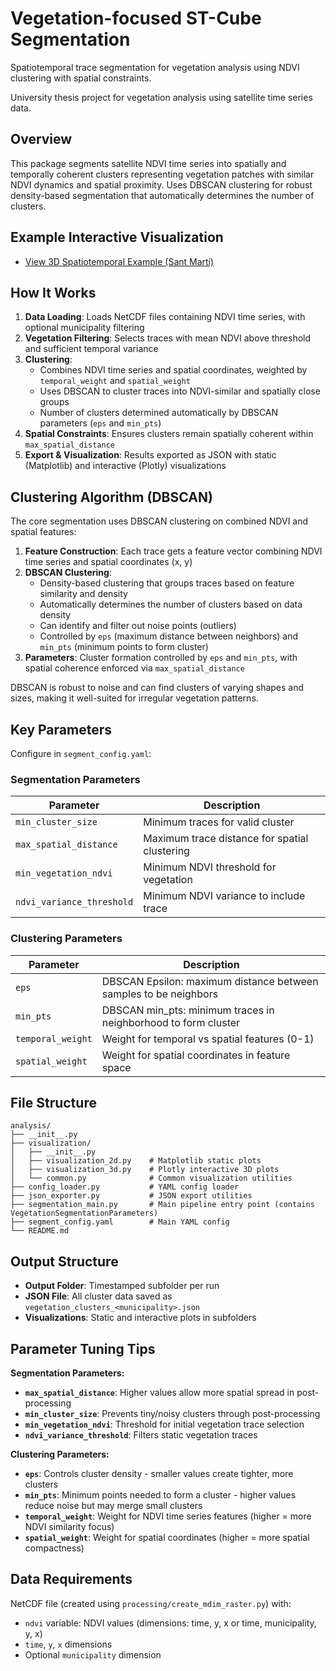 # Vegetation-focused ST-Cube Segmentation

Spatiotemporal trace segmentation for vegetation analysis using NDVI clustering with spatial constraints.

University thesis project for vegetation analysis using satellite time series data.

## Overview

This package segments satellite NDVI time series into spatially and temporally coherent clusters representing vegetation patches with similar NDVI dynamics and spatial proximity. Uses DBSCAN clustering for robust density-based segmentation that automatically determines the number of clusters.

## Example Interactive Visualization

- [View 3D Spatiotemporal Example (Sant Martí)](https://jannisgru.github.io/TFG/outputs/3d_spatiotemporal_Sant_Mart%C3%AD.html)

## How It Works

1. **Data Loading**: Loads NetCDF files containing NDVI time series, with optional municipality filtering
2. **Vegetation Filtering**: Selects traces with mean NDVI above threshold and sufficient temporal variance
3. **Clustering**: 
   - Combines NDVI time series and spatial coordinates, weighted by `temporal_weight` and `spatial_weight`
   - Uses DBSCAN to cluster traces into NDVI-similar and spatially close groups
   - Number of clusters determined automatically by DBSCAN parameters (`eps` and `min_pts`)
4. **Spatial Constraints**: Ensures clusters remain spatially coherent within `max_spatial_distance`
5. **Export & Visualization**: Results exported as JSON with static (Matplotlib) and interactive (Plotly) visualizations

## Clustering Algorithm (DBSCAN)

The core segmentation uses DBSCAN clustering on combined NDVI and spatial features:

1. **Feature Construction**: Each trace gets a feature vector combining NDVI time series and spatial coordinates (x, y)
2. **DBSCAN Clustering**: 
   - Density-based clustering that groups traces based on feature similarity and density
   - Automatically determines the number of clusters based on data density
   - Can identify and filter out noise points (outliers)
   - Controlled by `eps` (maximum distance between neighbors) and `min_pts` (minimum points to form cluster)
3. **Parameters**: Cluster formation controlled by `eps` and `min_pts`, with spatial coherence enforced via `max_spatial_distance`

DBSCAN is robust to noise and can find clusters of varying shapes and sizes, making it well-suited for irregular vegetation patterns.

## Key Parameters

Configure in `segment_config.yaml`:

### Segmentation Parameters
| Parameter | Description |
|-----------|-------------|
| `min_cluster_size` | Minimum traces for valid cluster |
| `max_spatial_distance` | Maximum trace distance for spatial clustering |
| `min_vegetation_ndvi` | Minimum NDVI threshold for vegetation |
| `ndvi_variance_threshold` | Minimum NDVI variance to include trace |

### Clustering Parameters
| Parameter | Description |
|-----------|-------------|
| `eps` | DBSCAN Epsilon: maximum distance between samples to be neighbors |
| `min_pts` | DBSCAN min_pts: minimum traces in neighborhood to form cluster |
| `temporal_weight` | Weight for temporal vs spatial features (0-1) |
| `spatial_weight` | Weight for spatial coordinates in feature space |


## File Structure

```
analysis/
├── __init__.py
├── visualization/
│   ├── __init__.py
│   ├── visualization_2d.py    # Matplotlib static plots
│   ├── visualization_3d.py    # Plotly interactive 3D plots
│   └── common.py              # Common visualization utilities
├── config_loader.py           # YAML config loader
├── json_exporter.py           # JSON export utilities
├── segmentation_main.py       # Main pipeline entry point (contains VegetationSegmentationParameters)
├── segment_config.yaml        # Main YAML config
└── README.md
```

## Output Structure

- **Output Folder**: Timestamped subfolder per run
- **JSON File**: All cluster data saved as `vegetation_clusters_<municipality>.json`
- **Visualizations**: Static and interactive plots in subfolders

## Parameter Tuning Tips

**Segmentation Parameters:**
- **`max_spatial_distance`**: Higher values allow more spatial spread in post-processing
- **`min_cluster_size`**: Prevents tiny/noisy clusters through post-processing  
- **`min_vegetation_ndvi`**: Threshold for initial vegetation trace selection
- **`ndvi_variance_threshold`**: Filters static vegetation traces

**Clustering Parameters:**
- **`eps`**: Controls cluster density - smaller values create tighter, more clusters
- **`min_pts`**: Minimum points needed to form a cluster - higher values reduce noise but may merge small clusters
- **`temporal_weight`**: Weight for NDVI time series features (higher = more NDVI similarity focus)
- **`spatial_weight`**: Weight for spatial coordinates (higher = more spatial compactness)

## Data Requirements

NetCDF file (created using `processing/create_mdim_raster.py`) with:
- `ndvi` variable: NDVI values (dimensions: time, y, x or time, municipality, y, x)
- `time`, `y`, `x` dimensions
- Optional `municipality` dimension